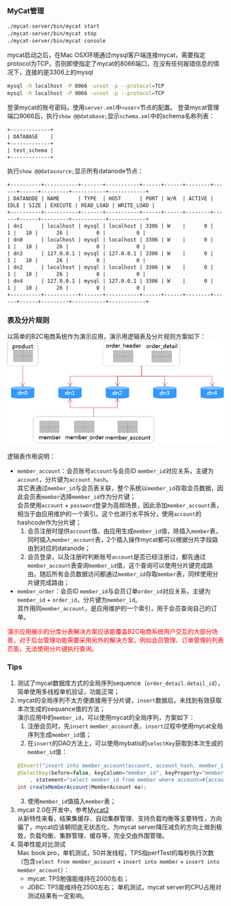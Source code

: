 ### MyCat管理
```sh
./mycat-server/bin/mycat start
./mycat-server/bin/mycat stop
./mycat-server/bin/mycat console
```
mycat启动之后，在Mac OSX环境通过mysql客户端连接mycat，需要指定protocol为TCP，否则即使指定了mycat的8066端口，在没有任何报错信息的情况下，连接的是3306上的mysql
```sh
mysql -h localhost -P 8066 -uroot -p --protocol=TCP
mysql -h localhost -P 9066 -uroot -p --protocol=TCP
```
登录mycat的账号密码，使用`server.xml`中`<user>`节点的配置。
登录mycat管理端口9066后，执行`show @@database;`显示`schema.xml`中的schema名称列表：
```
+-------------+
| DATABASE    |
+-------------+
| test_schema |
+-------------+
```
执行`show @@datasource;`显示所有datanode节点：
```
+----------+-----------+-------+-----------+------+------+--------+------+------+---------+-----------+------------+
| DATANODE | NAME      | TYPE  | HOST      | PORT | W/R  | ACTIVE | IDLE | SIZE | EXECUTE | READ_LOAD | WRITE_LOAD |
+----------+-----------+-------+-----------+------+------+--------+------+------+---------+-----------+------------+
| dn1      | localhost | mysql | localhost | 3306 | W    |      0 |    1 |   10 |      26 |         0 |          0 |
| dn0      | localhost | mysql | localhost | 3306 | W    |      0 |    1 |   10 |      26 |         0 |          0 |
| dn3      | 127.0.0.1 | mysql | 127.0.0.1 | 3306 | W    |      0 |    1 |   10 |      26 |         0 |          0 |
| dn2      | localhost | mysql | localhost | 3306 | W    |      0 |    1 |   10 |      26 |         0 |          0 |
| dn4      | 127.0.0.1 | mysql | 127.0.0.1 | 3306 | W    |      0 |    1 |   10 |      26 |         0 |          0 |
+----------+-----------+-------+-----------+------+------+--------+------+------+---------+-----------+------------+
```

### 表及分片规则
以简单的B2C电商系统作为演示应用，演示用逻辑表及分片规则方案如下：
![](logical-table-and-datanode.png)

逻辑表作用说明：
- `member_account`：会员账号`account`与会员ID `member_id`对应关系，主键为`account`，分片键为`account_hash`。<br />
   其它表通过`member_id`与会员表关联，整个系统以`member_id`存取会员数据，因此会员表`member`选择`member_id`作为分片键；<br />
   会员使用`account` + `password`登录为高频场景，因此添加`member_account`表，相当于由应用维护的一个索引。这个也进行水平拆分，使用`account`的hashcode作为分片键；<br />
   1. 会员注册时提供`account`值，由应用生成`member_id`值，除插入`member`表，同时插入`member_account`表，2个插入操作mycat都可以根据分片字段路由到对应的datanode；
   2. 会员登录，以及注册时判断账号`account`是否已经注册过，都先通过`member_account`表查询`member_id`值，这个查询可以使用分片键完成路由。随后所有会员数据访问都通过`member_id`存取`member`表，同样使用分片键完成路由；
- `member_order`：会员ID `member_id`与会员订单`order_id`对应关系，主键为`member_id` + `order_id`，分片键为`member_id`。<br />
   其作用同`member_account`，是应用维护的一个索引，用于会员查询自己的订单。

<span style="color:red;">演示应用展示的分库分表解决方案应该能覆盖B2C电商系统用户交互的大部分场景，对于后台管理功能需要采用另外的解决方案，例如会员管理、订单管理的列表页面，无法使用分片键执行查询。</span>

### Tips
1. 测试了mycat数据库方式的全局序列sequence（`order_detail.detail_id`），简单使用多线程单机验证，功能正常；
2. mycat的全局序列不太方便直接用于分片键，`insert`数据后，未找到有效获取本次生成的sequance值的方法；<br />
   演示应用中的`member_id`，可以使用mycat的全局序列，方案如下：
   1. 注册会员时，先`insert` `member_account`表，`insert`过程中使用mycat全局序列生成`member_id`值；
   2. 在`insert`的DAO方法上，可以使用mybatis的`selectKey`获取到本次生成的`member_id`值：
   ```java
   @Insert("insert into member_account(account, account_hash, member_id) values (#{account}, #{accountHash}, #{memberId})")
   @SelectKey(before=false, keyColumn="member_id", keyProperty="memberId", resultType=Long.class, statementType=StatementType.PREPARED
       , statement="select member_id from member where account=#{account} and account_hash=#{accountHash}")
   int createMemberAccount(MemberAccount ma);
   ```
   3. 使用`member_id`值插入`member`表；
3. mycat 2.0在开发中，参考[Mycat2](https://github.com/MyCATApache/Mycat2) <br />
   从新特性来看，结果集缓存、自动集群管理、支持负载均衡等主要特性，方向偏了，mycat应该朝彻底无状态化、为mycat server降压减负的方向上做到极致，负载均衡、集群管理、缓存等，完全交由外围管理。
4. 简单性能对比测试 <br />
   Mac book pro，单机测试，50并发线程，TPS指perfTest的每秒执行次数（包含`select from member_account` + `insert into member` + `insert into member_account`）：
   - mycat: TPS勉强能维持在2000左右；
   - JDBC: TPS能维持在2500左右；
   单机测试，mycat server的CPU占用对测试结果有一定影响。

